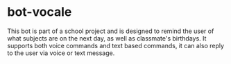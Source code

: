 # bot-vocale

This bot is part of a school project and is designed to remind the user of what subjects are on the next day, as well as classmate's birthdays.
It supports both voice commands and text based commands, it can also reply to the user via voice or text message.

